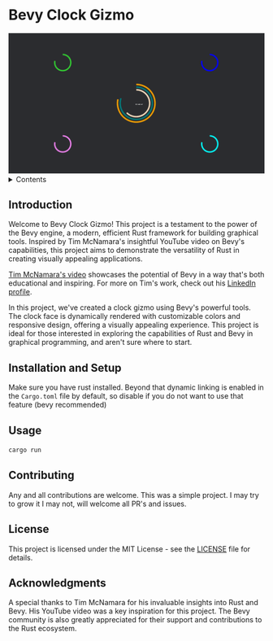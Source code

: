 <a name="readme-top"></a>

# Bevy Clock Gizmo

<div align="center"> 
    <img src="images/logo.png" alt="Logo"> 
</div>

<details> 
    <summary>Contents</summary>
    <ol> 
        <li> 
            <a href="#introduction">Introduction</a> 
        </li>
        </li> 
        <li> 
            <a href="#installation-and-setup">Installation and Setup</a> 
        </li> 
        <li> 
            <a href="#usage">Usage</a> 
        </li> 
        <li> 
            <a href="#contributing">Contributing</a> 
        </li> 
        <li> 
            <a href="#license">License</a> 
        </li> 
        <li> 
            <a href="#acknowledgments">Acknowledgments</a> 
        </li> 
    </ol> 
</details>

## Introduction

Welcome to Bevy Clock Gizmo! This project is a testament to the power of the Bevy engine, a modern, efficient Rust framework for building graphical tools. Inspired by Tim McNamara's insightful YouTube video on Bevy's capabilities, this project aims to demonstrate the versatility of Rust in creating visually appealing applications.

[Tim McNamara's video](https://www.youtube.com/watch?v=jhI69fodWUY&ab_channel=timClicks) showcases the potential of Bevy in a way that's both educational and inspiring. For more on Tim's work, check out his [LinkedIn profile](https://www.linkedin.com/in/timmcnamaranz/). 

In this project, we've created a clock gizmo using Bevy's powerful tools. The clock face is dynamically rendered with customizable colors and responsive design, offering a visually appealing experience. This project is ideal for those interested in exploring the capabilities of Rust and Bevy in graphical programming, and aren't sure where to start.

## Installation and Setup

Make sure you have rust installed. Beyond that dynamic linking is enabled in the `Cargo.toml` file by default, so disable if you do not want to use that feature (bevy recommended)

## Usage

```bash
cargo run
```

## Contributing

Any and all contributions are welcome. This was a simple project. I may try to grow it I may not, will welcome all PR's and issues. 

## License

This project is licensed under the MIT License - see the [LICENSE](LICENSE) file for details.

## Acknowledgments

A special thanks to Tim McNamara for his invaluable insights into Rust and Bevy. His YouTube video was a key inspiration for this project. The Bevy community is also greatly appreciated for their support and contributions to the Rust ecosystem.